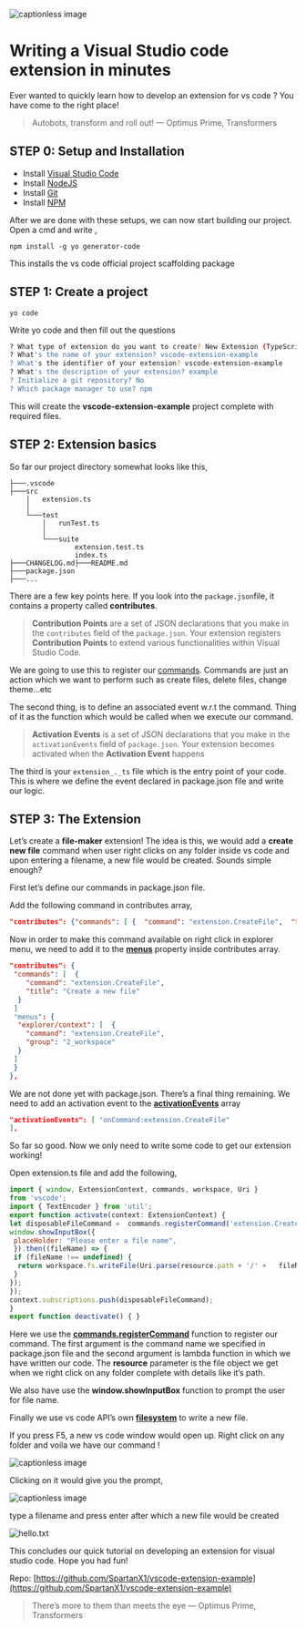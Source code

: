 ![captionless image](https://miro.medium.com/v2/resize:fit:960/format:webp/1*MGcLJS1ZvMFcBA94PXn16Q.png)

**Writing a Visual Studio code extension in minutes**
=====================================================

Ever wanted to quickly learn how to develop an extension for vs code ? You have come to the right place!

> Autobots, transform and roll out! — Optimus Prime, Transformers

**STEP 0: Setup and Installation**
----------------------------------

*   Install [Visual Studio Code](https://code.visualstudio.com/)
*   Install [NodeJS](https://nodejs.org/en/)
*   Install [Git](https://git-scm.com/)
*   Install [NPM](https://www.npmjs.com/get-npm)

After we are done with these setups, we can now start building our project. Open a cmd and write ,

```
npm install -g yo generator-code
```

This installs the vs code official project scaffolding package

STEP 1: Create a project
------------------------

```
yo code
```

Write yo code and then fill out the questions

```sh
? What type of extension do you want to create? New Extension (TypeScript)
? What's the name of your extension? vscode-extension-example
? What's the identifier of your extension? vscode-extension-example
? What's the description of your extension? example
? Initialize a git repository? No
? Which package manager to use? npm
```

This will create the **vscode-extension-example** project complete with required files.

STEP 2: Extension basics
------------------------

So far our project directory somewhat looks like this,

```
├───.vscode
├───src
    │   extension.ts
    │
    └───test
        │   runTest.ts
        │
        └───suite
                extension.test.ts
                index.ts
├───CHANGELOG.md├───README.md
├───package.json
├───...
```

There are a few key points here. If you look into the `package.json`file, it contains a property called **contributes**.

> **Contribution Points** are a set of JSON declarations that you make in the `contributes` field of the `package.json`. Your extension registers **Contribution Points** to extend various functionalities within Visual Studio Code.

We are going to use this to register our [commands](https://code.visualstudio.com/api/references/contribution-points#contributes.commands). Commands are just an action which we want to perform such as create files, delete files, change theme…etc

The second thing, is to define an associated event w.r.t the command. Thing of it as the function which would be called when we execute our command.

> **Activation Events** is a set of JSON declarations that you make in the `activationEvents` field of `package.json`. Your extension becomes activated when the **Activation Event** happens

The third is your `extension_._ts` file which is the entry point of your code. This is where we define the event declared in package.json file and write our logic.

STEP 3: The Extension
---------------------

Let’s create a **file-maker** extension! The idea is this, we would add a **create new file** command when user right clicks on any folder inside vs code and upon entering a filename, a new file would be created. Sounds simple enough?

First let’s define our commands in package.json file.

Add the following command in contributes array,

```json
"contributes": {"commands": [ {  "command": "extension.CreateFile",  "title": "Create a new file" }]},
```

Now in order to make this command available on right click in explorer menu, we need to add it to the [**menus**](https://code.visualstudio.com/api/references/contribution-points#contributes.menus) property inside contributes array.

```json
"contributes": {
 "commands": [  {
    "command": "extension.CreateFile",
    "title": "Create a new file"
  }
 ]
 "menus": {
  "explorer/context": [  {
    "command": "extension.CreateFile",
    "group": "2_workspace"
  }
 ]
 }
},
```

We are not done yet with package.json. There’s a final thing remaining. We need to add an activation event to the [**activationEvents**](https://code.visualstudio.com/api/references/activation-events#onCommand) array

```json
"activationEvents": [ "onCommand:extension.CreateFile"
],
```

So far so good. Now we only need to write some code to get our extension working!

Open extension.ts file and add the following,

```js
import { window, ExtensionContext, commands, workspace, Uri } 
from 'vscode';
import { TextEncoder } from 'util';
export function activate(context: ExtensionContext) {
let disposableFileCommand =  commands.registerCommand('extension.CreateFile', (resource) => {
window.showInputBox({
 placeHolder: "Please enter a file name",
 }).then((fileName) => {
 if (fileName !== undefined) {
  return workspace.fs.writeFile(Uri.parse(resource.path + '/' +   fileName + '.txt'), new TextEncoder().encode('Hello World'));
 }
});
});
context.subscriptions.push(disposableFileCommand);
}
export function deactivate() { }
```

Here we use the [**commands.registerCommand**](https://code.visualstudio.com/api/references/vscode-api#commands.registerCommand) function to register our command. The first argument is the command name we specified in package.json file and the second argument is lambda function in which we have written our code. The **resource** parameter is the file object we get when we right click on any folder complete with details like it’s path.

We also have use the **window.showInputBox** function to prompt the user for file name.

Finally we use vs code API’s own [**filesystem**](https://code.visualstudio.com/api/references/vscode-api#FileSystem) to write a new file.

If you press F5, a new vs code window would open up. Right click on any folder and voila we have our command !

![captionless image](https://miro.medium.com/v2/resize:fit:790/format:webp/1*MCHbvmhvx-Ro4Z9DRSDlDw.png)

Clicking on it would give you the prompt,

![captionless image](https://miro.medium.com/v2/resize:fit:1400/format:webp/1*UvBtXduJBN3kP-pq2Kc9xg.png)

type a filename and press enter after which a new file would be created

![hello.txt](https://miro.medium.com/v2/resize:fit:748/format:webp/1*zTyVRPH1-nvLSk_gUv9aVw.jpeg)

This concludes our quick tutorial on developing an extension for visual studio code. Hope you had fun!

Repo: [https://github.com/SpartanX1/vscode-extension-example](https://github.com/SpartanX1/vscode-extension-example)

> There’s more to them than meets the eye — Optimus Prime, Transformers
